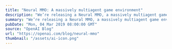 ```yaml
---
title: "Neural MMO: A massively multiagent game environment"
description: "We’re releasing a Neural MMO, a massively multiagent game environment for reinforcement learning agents. Our platform supports a large, variable number of agents within a persistent and open-ended task. The inclusion of many agents and species leads to better exploration, divergent niche formation, and greater overall competence."
summary: "We’re releasing a Neural MMO, a massively multiagent game environment for reinforcement learning agents. Our platform supports a large, variable number of agents within a persistent and open-ended task. The inclusion of many agents and species leads to better exploration, divergent niche formation, and greater overall competence."
pubDate: "Mon, 04 Mar 2019 08:00:00 GMT"
source: "OpenAI Blog"
url: "https://openai.com/blog/neural-mmo"
thumbnail: "/assets/ai-icon.png"
---
```


